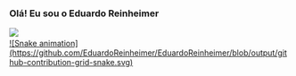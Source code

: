 ### Olá! Eu sou o Eduardo Reinheimer

<div>
  <a href="https://github.com/EduardoReinheimer">
  <img height="180em" src="https://github-readme-stats.vercel.app/api/top-langs/?username=EduardoReinheimer&layout=compact&langs_count=7&theme=light"/>
</div>
<div>
  ![Snake animation](https://github.com/EduardoReinheimer/EduardoReinheimer/blob/output/github-contribution-grid-snake.svg)</div>

